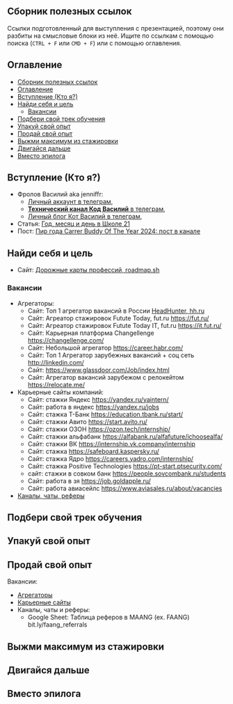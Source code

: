 ## Сборник полезных ссылок

Ссылки подготовленный для выступления с презентацией, поэтому они разбиты на смысловые блоки из неё.
Ищите по ссылкам с помощью поиска (`CTRL + F` или `CMD + F`) или с помощью оглавления.

## Оглавление

- [Сборник полезных ссылок](#сборник-полезных-ссылок)
- [Оглавление](#оглавление)
- [Вступление (Кто я?)](#вступление-кто-я)
- [Найди себя и цель](#найди-себя-и-цель)
  - [Вакансии](#вакансии)
- [Подбери свой трек обучения](#подбери-свой-трек-обучения)
- [Упакуй свой опыт](#упакуй-свой-опыт)
- [Продай свой опыт](#продай-свой-опыт)
- [Выжми максимум из стажировки](#выжми-максимум-из-стажировки)
- [Двигайся дальше](#двигайся-дальше)
- [Вместо эпилога](#вместо-эпилога)

## Вступление (Кто я?)

- Фролов Василий aka jenniffr:
  - [Личный аккаунт в телеграм](https://t.me/drveles),
  - [**Технический канал Код Василий** в телеграм](https://t.me/code_vasilii),
  - [Личный блог Кот Василий в телеграм](https://t.me/drveless),
- Статья: [Год, месяц и день в Школе 21](https://telegra.ph/God-mesyac-i-den-v-SHkole-21-11-24)
- Пост: [Пир года Carrer Buddy Of The Year 2024: пост в канале](https://t.me/code_vasilii/13)

## Найди себя и цель

- Сайт: [Дорожные карты профессий, roadmap.sh](https://roadmap.sh/)
  
### Вакансии

- Агрегаторы:<a id="agregators"></a>
  - Сайт: Топ 1 агрегатор вакансий в России [HeadHunter, hh.ru](https://hh.ru)
  - Сайт: Агреатор стажировок Futute Today, fut.ru https://fut.ru/
  - Сайт: Агреатор стажировок Futute Today IT, fut.ru https://it.fut.ru/
  - Сайт: Карьерная платформа Changellenge https://changellenge.com/
  - Сайт: Небольшой агрегатор https://career.habr.com/
  - Сайт: Топ 1 Агрегатор зарубежных вакансий + соц сеть http://linkedin.com/
  - Сайт: https://www.glassdoor.com/Job/index.html 
  - Сайт: Агрегатор вакансий зарубежом с релокейтом https://relocate.me/
- Карьерные сайты компаний:<a id="career-sites"></a>
  - Сайт: стажки Яндекс  https://yandex.ru/yaintern/
  - Сайт: работа в яндекс https://yandex.ru/jobs
  - Сайт: стажка Т-Банк https://education.tbank.ru/start/
  - Сайт: стажки Авито https://start.avito.ru/
  - Сайт: стажки ОЗОН https://ozon.tech/internship/
  - Сайт: стажки альфабанк https://alfabank.ru/alfafuture/ichoosealfa/
  - Сайт: стажки ВК https://internship.vk.company/internship
  - Сайт: стажка https://safeboard.kaspersky.ru/
  - Сайт: стажка Ядро https://careers.yadro.com/internship/
  - Сайт: стажка Positive Technologies https://pt-start.ptsecurity.com/
  - сайт: стажки в  совком банк https://people.sovcombank.ru/students
  - Сайт: работа в зя https://job.goldapple.ru/
  - Сайт: работа авиасейлс https://www.aviasales.ru/about/vacancies
- [Каналы, чаты, реферы](#channels-and-refers)

## Подбери свой трек обучения

## Упакуй свой опыт

## Продай свой опыт

Вакансии:
  - [Агрегаторы](#agregators)
  - [Карьерные сайты](#career-sites)
  - Каналы, чаты и реферы:<a id="channels-and-refers"></a>
    - Google Sheet: Таблица реферов в MAANG (ex. FAANG) bit.ly/faang_referrals

## Выжми максимум из стажировки

## Двигайся дальше

## Вместо эпилога
